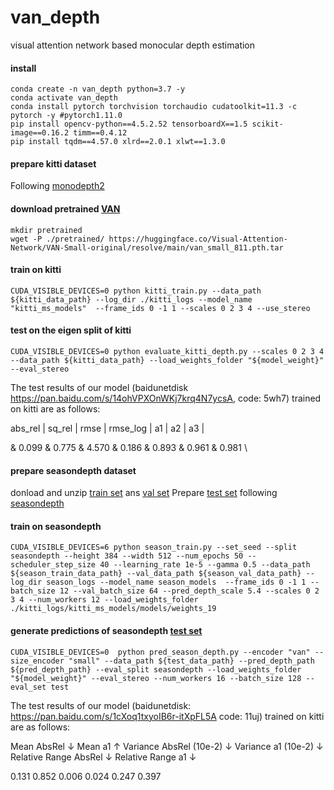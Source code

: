 # van_depth
visual attention network based monocular depth estimation

#### install
```
conda create -n van_depth python=3.7 -y 
conda activate van_depth
conda install pytorch torchvision torchaudio cudatoolkit=11.3 -c pytorch -y #pytorch1.11.0
pip install opencv-python==4.5.2.52 tensorboardX==1.5 scikit-image==0.16.2 timm==0.4.12
pip install tqdm==4.57.0 xlrd==2.0.1 xlwt==1.3.0
```

#### prepare kitti dataset
Following [monodepth2](https://github.com/nianticlabs/monodepth2#-kitti-training-data)

#### download pretrained [VAN](https://github.com/Visual-Attention-Network/VAN-Classification)
```
mkdir pretrained
wget -P ./pretrained/ https://huggingface.co/Visual-Attention-Network/VAN-Small-original/resolve/main/van_small_811.pth.tar
```

#### train on kitti
```
CUDA_VISIBLE_DEVICES=0 python kitti_train.py --data_path ${kitti_data_path} --log_dir ./kitti_logs --model_name "kitti_ms_models"  --frame_ids 0 -1 1 --scales 0 2 3 4 --use_stereo
```

#### test on the eigen split of kitti
```
CUDA_VISIBLE_DEVICES=0 python evaluate_kitti_depth.py --scales 0 2 3 4 --data_path ${kitti_data_path} --load_weights_folder "${model_weight}" --eval_stereo
```
The test results of our model (baidunetdisk https://pan.baidu.com/s/14ohVPXOnWKj7krq4N7ycsA, code: 5wh7) trained on kitti are as follows:

   abs_rel |   sq_rel |     rmse | rmse_log |       a1 |       a2 |       a3 | 

&   0.099  &   0.775  &   4.570  &   0.186  &   0.893  &   0.961  &   0.981  \\

#### prepare seasondepth dataset
donload and unzip [train set](https://doi.org/10.6084/m9.figshare.16442025) ans [val set](https://doi.org/10.6084/m9.figshare.14731323)
Prepare [test set](http://seasondepth-challenge.org/index/static/dataset/ICRA2022_SeasonDepth_Test_RGB.zip) following [seasondepth](https://github.com/SeasonDepth/SeasonDepth/tree/master/dataset_info)

#### train on seasondepth
```
CUDA_VISIBLE_DEVICES=6 python season_train.py --set_seed --split seasondepth --height 384 --width 512 --num_epochs 50 --scheduler_step_size 40 --learning_rate 1e-5 --gamma 0.5 --data_path ${season_train_data_path} --val_data_path ${season_val_data_path} --log_dir season_logs --model_name season_models  --frame_ids 0 -1 1 --batch_size 12 --val_batch_size 64 --pred_depth_scale 5.4 --scales 0 2 3 4 --num_workers 12 --load_weights_folder ./kitti_logs/kitti_ms_models/models/weights_19
```


#### generate predictions of seasondepth [test set](http://seasondepth-challenge.org/index/static/dataset/ICRA2022_SeasonDepth_Test_RGB.zip)
```
CUDA_VISIBLE_DEVICES=0  python pred_season_depth.py --encoder "van" --size_encoder "small" --data_path ${test_data_path} --pred_depth_path ${pred_depth_path} --eval_split seasondepth --load_weights_folder "${model_weight}" --eval_stereo --num_workers 16 --batch_size 128 --eval_set test
```
The test results of our model (baidunetdisk: https://pan.baidu.com/s/1cXoq1txyoIB6r-itXpFL5A code: 11uj) trained on kitti are as follows:

Mean AbsRel ↓	Mean a1 ↑	Variance AbsRel (10e-2) ↓	Variance a1 (10e-2) ↓	Relative Range AbsRel ↓	Relative Range a1 ↓

0.131	        0.852	      0.006	                  0.024	                      0.247	                  0.397
